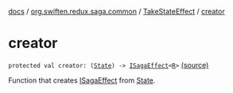 [docs](../../index.md) / [org.swiften.redux.saga.common](../index.md) / [TakeStateEffect](index.md) / [creator](./creator.md)

# creator

`protected val creator: (`[`State`](index.md#State)`) -> `[`ISagaEffect`](../-i-saga-effect.md)`<`[`R`](index.md#R)`>` [(source)](https://github.com/protoman92/KotlinRedux/tree/master/common/common-saga/src/main/kotlin/org/swiften/redux/saga/common/TakeStateEffect.kt#L19)

Function that creates [ISagaEffect](../-i-saga-effect.md) from [State](index.md#State).


